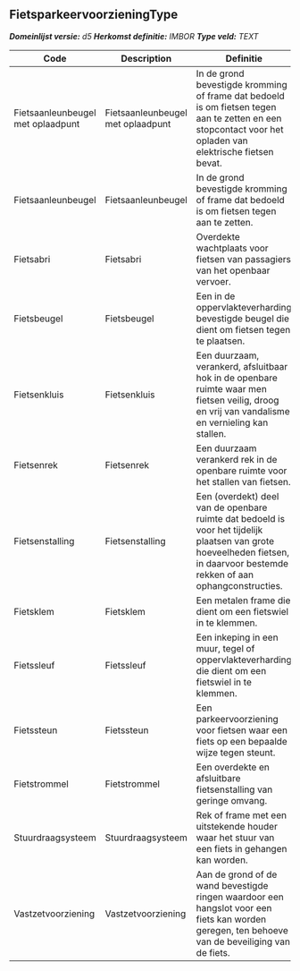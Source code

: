 ﻿## FietsparkeervoorzieningType

*__Domeinlijst versie:__ d5*
*__Herkomst definitie:__ IMBOR*
*__Type veld:__ TEXT*

|__Code__ |__Description__ |__Definitie__	|
|	---	|	---	|   ---	| 
| Fietsaanleunbeugel met oplaadpunt | Fietsaanleunbeugel met oplaadpunt | In de grond bevestigde kromming of frame dat bedoeld is om fietsen tegen aan te zetten en een stopcontact voor het opladen van elektrische fietsen bevat. |
| Fietsaanleunbeugel | Fietsaanleunbeugel | In de grond bevestigde kromming of frame dat bedoeld is om fietsen tegen aan te zetten. |
| Fietsabri | Fietsabri | Overdekte wachtplaats voor fietsen van passagiers van het openbaar vervoer. |
| Fietsbeugel | Fietsbeugel | Een in de oppervlakteverharding bevestigde beugel die dient om fietsen tegen te plaatsen. |
| Fietsenkluis | Fietsenkluis | Een duurzaam, verankerd, afsluitbaar hok in de openbare ruimte waar men fietsen veilig, droog en vrij van vandalisme en vernieling kan stallen. |
| Fietsenrek | Fietsenrek | Een duurzaam verankerd rek in de openbare ruimte voor het stallen van fietsen. |
| Fietsenstalling | Fietsenstalling | Een (overdekt) deel van de openbare ruimte dat bedoeld is voor het tijdelijk plaatsen van grote hoeveelheden fietsen, in daarvoor bestemde rekken of aan ophangconstructies. |
| Fietsklem | Fietsklem | Een metalen frame die dient om een fietswiel in te klemmen. |
| Fietssleuf | Fietssleuf | Een inkeping in een muur, tegel of oppervlakteverharding die dient om een fietswiel in te klemmen. |
| Fietssteun | Fietssteun | Een parkeervoorziening voor fietsen waar een fiets op een bepaalde wijze tegen steunt. |
| Fietstrommel | Fietstrommel | Een overdekte en afsluitbare fietsenstalling van geringe omvang. |
| Stuurdraagsysteem | Stuurdraagsysteem | Rek of frame met een uitstekende houder waar het stuur van een fiets in gehangen kan worden. |
| Vastzetvoorziening | Vastzetvoorziening | Aan de grond of de wand bevestigde ringen waardoor een hangslot voor een fiets kan worden geregen, ten behoeve van de beveiliging van de fiets. |
